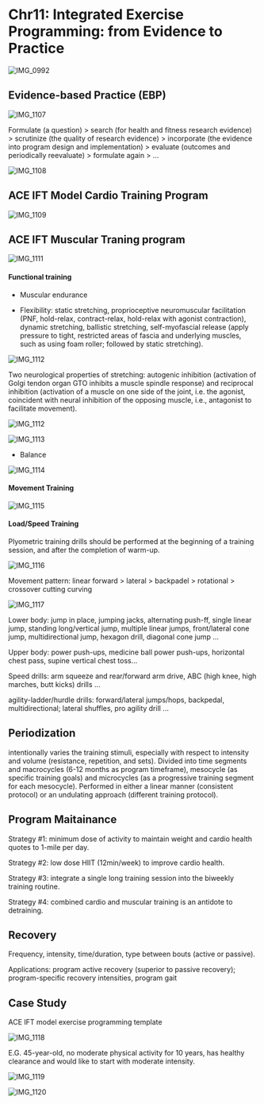 # Chr11: Integrated Exercise Programming: from Evidence to Practice

![IMG_0992](https://github.com/Shantang3/ACE-CPT-Notes/assets/25567822/efc2ddd8-2708-4bfa-bc20-1ecd581b1e53)


## Evidence-based Practice (EBP)

![IMG_1107](https://github.com/Shantang3/ACE-CPT-Notes/assets/25567822/89056032-8881-437b-97a5-d40034c6996d)

Formulate (a question) > search (for health and fitness research evidence) > scrutinize (the quality of research evidence) > incorporate (the evidence into program design and implementation) > evaluate (outcomes and periodically reevaluate) > formulate again > ...

![IMG_1108](https://github.com/Shantang3/ACE-CPT-Notes/assets/25567822/49550fb1-587a-4e07-b6cb-a5714a878b0e)


## ACE IFT Model Cardio Training Program 

![IMG_1109](https://github.com/Shantang3/ACE-CPT-Notes/assets/25567822/db1d105c-30d2-4122-b6a5-4753996c17bd)


## ACE IFT Muscular Traning program

![IMG_1111](https://github.com/Shantang3/ACE-CPT-Notes/assets/25567822/f77abaed-2a35-4073-ac4c-b749b25aeba1)


#### Functional training

- Muscular endurance
  
- Flexibility: static stretching, proprioceptive neuromuscular facilitation (PNF, hold-relax, contract-relax, hold-relax with agonist contraction), dynamic stretching, ballistic stretching, self-myofascial release (apply pressure to tight, restricted areas of fascia and underlying muscles, such as using foam roller; followed by static stretching).
  
![IMG_1112](https://github.com/Shantang3/ACE-CPT-Notes/assets/25567822/5444c3a0-8570-4b33-81b6-ccb2b67983bf)

Two neurological properties of stretching: autogenic inhibition (activation of Golgi tendon organ GTO inhibits a muscle spindle response) and reciprocal inhibition (activation of a muscle on one side of the joint, i.e. the agonist, coincident with neural inhibition of the opposing muscle, i.e., antagonist to facilitate movement). 

![IMG_1112](https://github.com/Shantang3/ACE-CPT-Notes/assets/25567822/5444c3a0-8570-4b33-81b6-ccb2b67983bf)

![IMG_1113](https://github.com/Shantang3/ACE-CPT-Notes/assets/25567822/7a053a68-57be-4724-bcd1-61567e423e4f)

- Balance 

![IMG_1114](https://github.com/Shantang3/ACE-CPT-Notes/assets/25567822/28295b9c-69f2-41d4-8a12-432716596eb1)


#### Movement Training
  
![IMG_1115](https://github.com/Shantang3/ACE-CPT-Notes/assets/25567822/09d2e002-9f1e-46da-bb46-f92536a8eadf)


#### Load/Speed Training 

Plyometric training drills should be performed at the beginning of a training session, and after the completion of warm-up.

![IMG_1116](https://github.com/Shantang3/ACE-CPT-Notes/assets/25567822/4e7653fa-a0c9-4a6e-a4e5-94e54ddb219a)

Movement pattern: linear forward > lateral > backpadel > rotational > crossover cutting curving

![IMG_1117](https://github.com/Shantang3/ACE-CPT-Notes/assets/25567822/c283a39f-c2d6-47bc-95f0-d915aef805d7)

Lower body: jump in place, jumping jacks, alternating push-ff, single linear jump, standing long/vertical jump, multiple linear jumps,
front/lateral cone jump, multidirectional jump, hexagon drill, diagonal cone jump ...

Upper body: power push-ups, medicine ball power push-ups, horizontal chest pass, supine vertical chest toss...

Speed drills: arm squeeze and rear/forward arm drive, ABC (high knee, high marches, butt kicks) drills ...

agility-ladder/hurdle drills: forward/lateral jumps/hops, backpedal, multidirectional; lateral shuffles, pro agility drill ...



## Periodization

intentionally varies the training stimuli, especially with respect to intensity and volume (resistance, repetition, and sets).
Divided into time segments and macrocycles (6-12 months as program timeframe), mesocycle (as specific training goals) and 
microcycles (as a progressive training segment for each mesocycle).
Performed in either a linear manner (consistent protocol) or an undulating approach (different training protocol).



## Program Maitainance 

Strategy #1: minimum dose of activity to maintain weight and cardio health quotes to 1-mile per day.

Strategy #2: low dose HIIT (12min/week) to improve cardio health.

Strategy #3: integrate a single long training session into the biweekly training routine.

Strategy #4: combined cardio and muscular training is an antidote to detraining. 


## Recovery

Frequency, intensity, time/duration, type between bouts (active or passive).

Applications: program active recovery (superior to passive recovery); program-specific recovery intensities, program gait


## Case Study

ACE IFT model exercise programming template

![IMG_1118](https://github.com/Shantang3/ACE-CPT-Notes/assets/25567822/7b12ea34-31a5-473a-863b-6d902f6b9ac8)

E.G. 45-year-old, no moderate physical activity for 10 years, has healthy clearance and would like to start with moderate intensity. 

![IMG_1119](https://github.com/Shantang3/ACE-CPT-Notes/assets/25567822/b4ceba44-8ab2-4295-8e39-a446c71d9188)

![IMG_1120](https://github.com/Shantang3/ACE-CPT-Notes/assets/25567822/15d4b2f8-3726-4b98-ad6c-0a42da760788)




